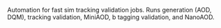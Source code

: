 Automation for fast sim tracking validation jobs. Runs generation (AOD, DQM), tracking validation, MiniAOD, b tagging validation, and NanoAOD.
